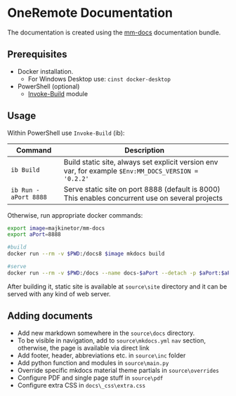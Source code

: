 # OneRemote Documentation

The documentation is created using the [mm-docs](https://github.com/majkinetor/mm-docs) documentation bundle.

## Prerequisites

- Docker installation.
  - For Windows Desktop use: `cinst docker-desktop`
- PowerShell (optional)
  - [Invoke-Build](https://www.powershellgallery.com/packages/InvokeBuild) module

## Usage

Within PowerShell use `Invoke-Build` (ib):

|       Command        |                                             Description                                              |
| -------------------- | ---------------------------------------------------------------------------------------------------- |
| `ib Build`           | Build static site, always set explicit version env var, for example `$Env:MM_DOCS_VERSION = '0.2.2'` |
| `ib Run -aPort 8888` | Serve static site on port 8888 (default is 8000)<br>This enables concurrent use on several projects  |

Otherwise, run appropriate docker commands:

```sh
export image=majkinetor/mm-docs
export aPort=8888

#build
docker run --rm -v $PWD:/docs8 $image mkdocs build

#serve
docker run --rm -v $PWD:/docs --name docs-$aPort --detach -p $aPort:$aPort $image mkdocs serve --dev-addr 0.0.0.0:$aPort
```

After building it, static site is available at `source\site` directory and it can be served with any kind of web server.

## Adding documents

- Add new markdown somewhere in the `source\docs` directory.
- To be visible in navigation, add to `source\mkdocs.yml` `nav` section, otherwise, the page is available via direct link
- Add footer, header, abbreviations etc. in `source\inc` folder
- Add python function and modules in `source\main.py`
- Override specific mkdocs material theme partials in `source\overrides`
- Configure PDF and single page stuff in `source\pdf`
- Configure extra CSS in `docs\_css\extra.css`
